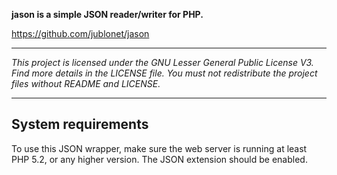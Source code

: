 **jason is a simple JSON reader/writer for PHP.**

https://github.com/jublonet/jason

---

*This project is licensed under the GNU Lesser General Public License V3.
Find more details in the LICENSE file.
You must not redistribute the project files without README and LICENSE.*

---

System requirements
-------------------

To use this JSON wrapper, make sure the web server is running
at least PHP 5.2, or any higher version.  The JSON extension should be enabled.
